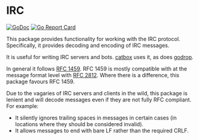 # IRC

[![GoDoc](https://godoc.org/github.com/horgh/irc?status.svg)](https://godoc.org/github.com/horgh/irc)
[![Go Report
Card](https://goreportcard.com/badge/github.com/horgh/irc)](https://goreportcard.com/report/github.com/horgh/irc)

This package provides functionality for working with the IRC protocol.
Specifically, it provides decoding and encoding of IRC messages.

It is useful for writing IRC servers and bots.
[catbox](https://github.com/horgh/catbox) uses it, as does
[godrop](https://github.com/horgh/godrop).

In general it follows [RFC 1459](https://tools.ietf.org/html/rfc1459). RFC
1459 is mostly compatible with at the message format level with [RFC
2812](https://tools.ietf.org/html/rfc2812). Where there is a difference,
this package favours RFC 1459.

Due to the vagaries of IRC servers and clients in the wild, this package is
lenient and will decode messages even if they are not fully RFC compliant.
For example:

  * It silently ignores trailing spaces in messages in certain cases (in
    locations where they should be considered invalid).
  * It allows messages to end with bare LF rather than the required CRLF.
